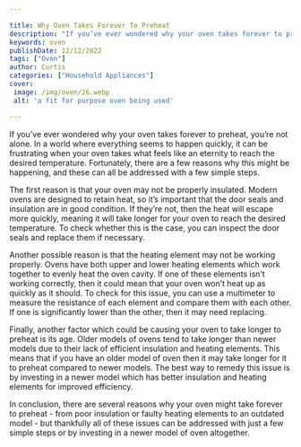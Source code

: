 ```yaml
---

title: Why Oven Takes Forever To Preheat
description: "If you’ve ever wondered why your oven takes forever to preheat, you’re not alone. In a world where everything seems to happen quic...check it out to learn"
keywords: oven
publishDate: 12/12/2022
tags: ["Oven"]
author: Curtis
categories: ["Household Appliances"]
cover: 
 image: /img/oven/26.webp
 alt: 'a fit for purpose oven being used'

---
```


If you’ve ever wondered why your oven takes forever to preheat, you’re not alone. In a world where everything seems to happen quickly, it can be frustrating when your oven takes what feels like an eternity to reach the desired temperature. Fortunately, there are a few reasons why this might be happening, and these can all be addressed with a few simple steps.

The first reason is that your oven may not be properly insulated. Modern ovens are designed to retain heat, so it’s important that the door seals and insulation are in good condition. If they’re not, then the heat will escape more quickly, meaning it will take longer for your oven to reach the desired temperature. To check whether this is the case, you can inspect the door seals and replace them if necessary.

Another possible reason is that the heating element may not be working properly. Ovens have both upper and lower heating elements which work together to evenly heat the oven cavity. If one of these elements isn’t working correctly, then it could mean that your oven won’t heat up as quickly as it should. To check for this issue, you can use a multimeter to measure the resistance of each element and compare them with each other. If one is significantly lower than the other, then it may need replacing.

Finally, another factor which could be causing your oven to take longer to preheat is its age. Older models of ovens tend to take longer than newer models due to their lack of efficient insulation and heating elements. This means that if you have an older model of oven then it may take longer for it to preheat compared to newer models. The best way to remedy this issue is by investing in a newer model which has better insulation and heating elements for improved efficiency.

In conclusion, there are several reasons why your oven might take forever to preheat - from poor insulation or faulty heating elements to an outdated model - but thankfully all of these issues can be addressed with just a few simple steps or by investing in a newer model of oven altogether.
